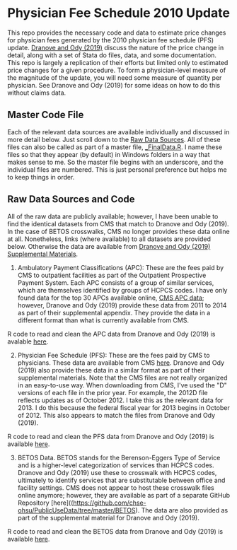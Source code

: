 # Physician Fee Schedule 2010 Update

This repo provides the necessary code and data to estimate price changes for physician fees generated by the 2010 physician fee schedule (PFS) update. [Dranove and Ody (2019)](https://www.aeaweb.org/articles?id=10.1257/pol.20170020) discuss the nature of the price change in detail, along with a set of Stata do files, data, and some documentation. This repo is largely a replication of their efforts but limited only to estimated price changes for a given procedure. To form a physician-level measure of the magnitude of the update, you will need some measure of quantity per physician. See Dranove and Ody (2019) for some ideas on how to do this without claims data.


## Master Code File
Each of the relevant data sources are available individually and discussed in more detail below. Just scroll down to the [Raw Data Sources](https://github.com/imccart/PFS_Update_2010#raw-data-sources). All of these files can also be called as part of a master file,  [_FinalData.R](https://github.com/imccart/PFS_Update_2010/blob/master/code/_FinalData.R). I name these files so that they appear (by default) in Windows folders in a way that makes sense to me. So the master file begins with an underscore, and the individual files are numbered. This is just personal preference but helps me to keep things in order.

## Raw Data Sources and Code
All of the raw data are publicly available; however, I have been unable to find the identical datasets from CMS that match to Dranove and Ody (2019). In the case of BETOS crosswalks, CMS no longer provides these data online at all. Nonetheless, links (where available) to all datasets are provided below. Otherwise the data are available from [Dranove and Ody (2019) Supplemental Materials](https://www.aeaweb.org/articles?id=10.1257/pol.20170020).

1. Ambulatory Payment Classifications (APC): These are the fees paid by CMS to outpatient facilities as part of the Outpatient Prospective Payment System. Each APC consists of a group of similar services, which are themselves identified by groups of HCPCS codes. I have only found data for the top 30 APCs available online, [CMS APC data](https://www.cms.gov/Research-Statistics-Data-and-Systems/Statistics-Trends-and-Reports/Medicare-Provider-Charge-Data/Outpatient); however, Dranove and Ody (2019) provide these data from 2011 to 2014 as part of their supplemental appendix. They provide the data in a different format than what is currently available from CMS.

R code to read and clean the APC data from Dranove and Ody (2019) is avalable [here](code/1_APC_Data.R).

2. Physician Fee Schedule (PFS): These are the fees paid by CMS to physicians. These data are available from CMS [here](https://www.cms.gov/Medicare/Medicare-Fee-for-Service-Payment/PhysicianFeeSched/PFS-Relative-Value-Files). Dranove and Ody (2019) also provide these data in a similar format as part of their supplemental materials. Note that the CMS files are not really organized in an easy-to-use way. When downloading from CMS, I've used the "D" versions of each file in the prior year. For example, the 2012D file reflects updates as of October 2012. I take this as
the relevant data for 2013. I do this because the federal fiscal year for 2013 begins in October of 2012. This also appears to match the files from Dranove and Ody (2019).

R code to read and clean the PFS data from Dranove and Ody (2019) is available [here](code/2_Physician_Prices.R).

3. BETOS Data. BETOS stands for the Berenson-Eggers Type of Service and is a higher-level categorization of services than HCPCS codes. Dranove and Ody (2019) use these to crosswalk with HCPCS codes, ultimately to identify services that are substitutable between office and facility settings. CMS does not appear to host these crosswalk files online anymore; however, they are available as part of a separate GitHub Repository [here]((https://github.com/chse-ohsu/PublicUseData/tree/master/BETOS). The data are also provided as part of the supplemental material for Dranove and Ody (2019). 

R code to read and clean the BETOS data from Dranove and Ody (2019) is available [here](code/3_Betos.R).






